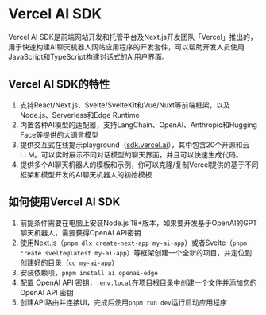 # Vercel AI SDK

Vercel AI SDK是前端网站开发和托管平台及Next.js开发团队「Vercel」推出的，用于快速构建AI聊天机器人网站应用程序的开发套件，可以帮助开发人员使用JavaScript和TypeScript构建对话式的AI用户界面。
<h2>Vercel AI SDK的特性</h2>
<ol>
 	<li>支持React/Next.js、Svelte/SvelteKit和Vue/Nuxt等前端框架，以及Node.js、Serverless和Edge Runtime</li>
 	<li>内置各种AI模型的适配器，支持LangChain、OpenAI、Anthropic和Hugging Face等提供的大语言模型</li>
 	<li>提供交互式在线提示playground（<a class="external" href="https://sdk.vercel.ai/" target="_blank" rel="noopener">sdk.vercel.ai</a>），其中包含20个开源和云LLM。可以实时展示不同对话模型的聊天界面，并且可以快速生成代码。</li>
 	<li>提供多个AI聊天机器人的模板和示例，你可以克隆/复制Vercel提供的基于不同框架和模型开发的AI聊天机器人的初始模板</li>
</ol>
<h2>如何使用Vercel AI SDK</h2>
<ol>
 	<li>前提条件需要在电脑上安装Node.js 18+版本，如果要开发基于OpenAI的GPT聊天机器人，需要获得OpenAI API密钥</li>
 	<li>使用Next.js（<code>pnpm dlx create-next-app my-ai-app</code>）或者Svelte（<code>pnpm create svelte@latest my-ai-app</code>）等框架创建一个全新的项目，并定位到创建好的目录（<code>cd my-ai-app</code>）</li>
 	<li>安装依赖项，<code>pnpm install ai openai-edge</code></li>
 	<li>配置 OpenAI API 密钥，<code>.env.local</code>在项目根目录中创建一个文件并添加您的 OpenAI API 密钥</li>
 	<li>创建API路由并连接UI，完成后使用<code>pnpm run dev</code>运行启动应用程序</li>
</ol>